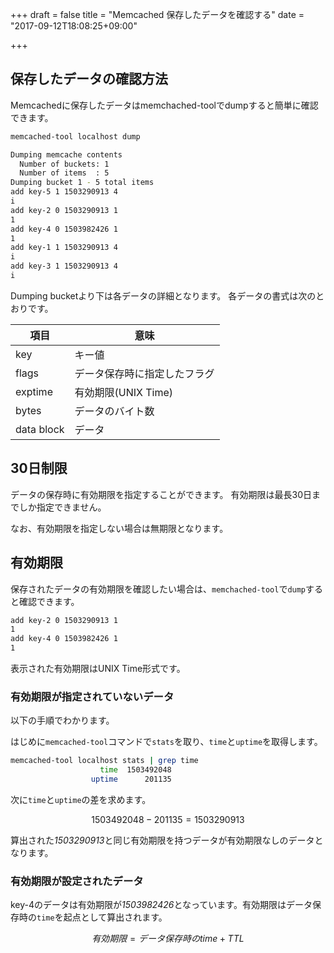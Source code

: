 +++
draft = false
title = "Memcached 保存したデータを確認する"
date = "2017-09-12T18:08:25+09:00"

+++

## 保存したデータの確認方法

Memcachedに保存したデータはmemchached-toolでdumpすると簡単に確認できます。

```sh
memcached-tool localhost dump

Dumping memcache contents
  Number of buckets: 1
  Number of items  : 5
Dumping bucket 1 - 5 total items
add key-5 1 1503290913 4
i
add key-2 0 1503290913 1
1
add key-4 0 1503982426 1
1
add key-1 1 1503290913 4
i
add key-3 1 1503290913 4
i
```

Dumping bucketより下は各データの詳細となります。
各データの書式は次のとおりです。

| 項目 | 意味 |
| --- | --- |
| key | キー値 |
| flags | データ保存時に指定したフラグ |
| exptime | 有効期限(UNIX Time) |
| bytes | データのバイト数 |
| data block | データ |


## 30日制限

データの保存時に有効期限を指定することができます。
有効期限は最長30日までしか指定できません。

なお、有効期限を指定しない場合は無期限となります。

## 有効期限

保存されたデータの有効期限を確認したい場合は、```memchached-tool```で```dump```すると確認できます。


```sh
add key-2 0 1503290913 1
1
add key-4 0 1503982426 1
1
```

表示された有効期限はUNIX Time形式です。

### 有効期限が指定されていないデータ

以下の手順でわかります。

はじめに```memcached-tool```コマンドで```stats```を取り、```time```と```uptime```を取得します。
```sh
memcached-tool localhost stats | grep time
                    time  1503492048
                  uptime      201135
```

次に```time```と```uptime```の差を求めます。

$$1503492048 - 201135 = 1503290913$$

算出された*1503290913*と同じ有効期限を持つデータが有効期限なしのデータとなります。

### 有効期限が設定されたデータ

key-4のデータは有効期限が*1503982426*となっています。有効期限はデータ保存時の```time```を起点として算出されます。


$$ 有効期限 = データ保存時のtime + TTL $$

